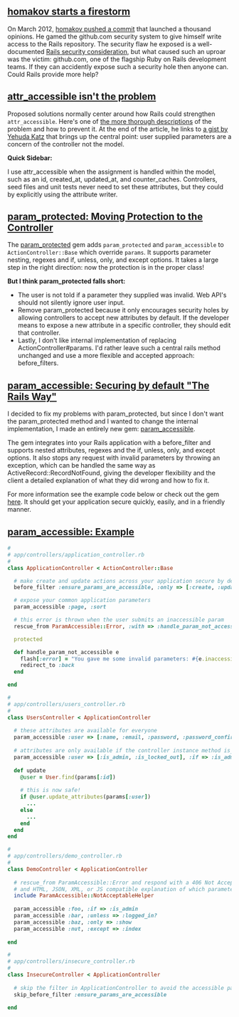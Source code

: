## [homakov starts a firestorm](#homakov)

On March 2012, [homakov pushed a commit](https://github.com/rails/rails/commit/b83965785db1eec019edf1fc272b1aa393e6dc57) that launched a thousand opinions. He gamed the github.com security system to give himself write access to the Rails repository. The security flaw he exposed is a well-documented [Rails security consideration,](http://guides.rubyonrails.org/security.html#mass-assignment) but what caused such an uproar was the victim: github.com, one of the flagship Ruby on Rails development teams. If they can accidently expose such a security hole then anyone can. Could Rails provide more help?

## [attr_accessible isn't the problem](#attr_accessible)

Proposed solutions normally center around how Rails could strengthen `attr_accessible`. Here's one of [the more thorough descriptions](https://gist.github.com/1978709) of the problem and how to prevent it. At the end of the article, he links to [a gist by Yehuda Katz](https://gist.github.com/1974187) that brings up the central point: user supplied parameters are a concern of the controller not the model.

<p class="alert alert-notice">
  <strong>Quick Sidebar:</strong>
  
  I use attr_accessible when the assignment is handled within the model, such as an id, created_at, updated_at, and counter_caches. Controllers, seed files and unit tests never need to set these attributes, but they could by explicitly using the attribute writer.
</p>

## [param_protected: Moving Protection to the Controller](#param_protected)

The [param_protected](https://github.com/cjbottaro/param_protected) gem adds `param_protected` and `param_accessible` to `ActionController::Base` which override `params`. It supports parameter nesting, regexes and if, unless, only, and except options. It takes a large step in the right direction: now the protection is in the proper class!

__But I think param_protected falls short:__

* The user is not told if a parameter they supplied was invalid. Web API's should not silently ignore user input.
* Remove param_protected because it only encourages security holes by allowing controllers to accept new attributes by default. If the developer means to expose a new attribute in a specific controller, they should edit that controller.
* Lastly, I don't like internal implementation of replacing ActionController#params. I'd rather leave such a central rails method unchanged and use a more flexible and accepted approach: before_filters.

## [param_accessible: Securing by default "The Rails Way"](#param_accessible)

I decided to fix my problems with param_protected, but since I don't want the param_protected method and I wanted to change the internal implementation, I made an entirely new gem: [param_accessible](https://github.com/topdan/param_accessible).

The gem integrates into your Rails application with a before_filter and supports nested attributes, regexes and the if, unless, only, and except options. It also stops any request with invalid parameters by throwing an exception, which can be handled the same way as ActiveRecord::RecordNotFound, giving the developer flexibility and the client a detailed explanation of what they did wrong and how to fix it.

For more information see the example code below or check out the gem [here](https://github.com/topdan/param_accessible). It should get your application secure quickly, easily, and in a friendly manner.

## [param_accessible: Example](#examples)

```ruby
#
# app/controllers/application_controller.rb
#
class ApplicationController < ActionController::Base

  # make create and update actions across your application secure by default
  before_filter :ensure_params_are_accessible, :only => [:create, :update]

  # expose your common application parameters
  param_accessible :page, :sort

  # this error is thrown when the user submits an inaccessible param
  rescue_from ParamAccessible::Error, :with => :handle_param_not_accessible

  protected

  def handle_param_not_accessible e
    flash[:error] = "You gave me some invalid parameters: #{e.inaccessible_params.join(', ')}"
    redirect_to :back
  end

end
```

```ruby
#
# app/controllers/users_controller.rb
#
class UsersController < ApplicationController
  
  # these attributes are available for everyone
  param_accessible :user => [:name, :email, :password, :password_confirmation]
  
  # attributes are only available if the controller instance method is_admin? is true
  param_accessible :user => [:is_admin, :is_locked_out], :if => :is_admin?
  
  def update
    @user = User.find(params[:id])
    
    # this is now safe!
    if @user.update_attributes(params[:user])
      ...
    else
      ...
    end
  end
end
```

```ruby
#
# app/controllers/demo_controller.rb
#
class DemoController < ApplicationController
  
  # rescue_from ParamAccessible::Error and respond with a 406 Not Acceptable status 
  # and HTML, JSON, XML, or JS compatible explanation of which parameters were invalid
  include ParamAccessible::NotAcceptableHelper
  
  param_accessible :foo, :if => :is_admin
  param_accessible :bar, :unless => :logged_in?
  param_accessible :baz, :only => :show
  param_accessible :nut, :except => :index
  
end
```

```ruby
#
# app/controllers/insecure_controller.rb
#
class InsecureController < ApplicationController
  
  # skip the filter in ApplicationController to avoid the accessible parameter checks
  skip_before_filter :ensure_params_are_accessible
  
end
```

